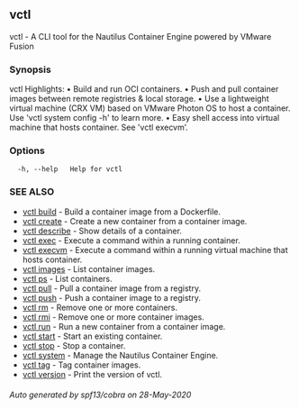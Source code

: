 ## vctl

vctl - A CLI tool for the Nautilus Container Engine powered by VMware Fusion

### Synopsis

vctl Highlights:
• Build and run OCI containers.
• Push and pull container images between remote registries & local storage.
• Use a lightweight virtual machine (CRX VM) based on VMware Photon OS to host a container. Use 'vctl system config -h' to learn more.
• Easy shell access into virtual machine that hosts container. See 'vctl execvm’.

### Options

```
  -h, --help   Help for vctl
```

### SEE ALSO

* [vctl build](vctl_build.md)	 - Build a container image from a Dockerfile.
* [vctl create](vctl_create.md)	 - Create a new container from a container image.
* [vctl describe](vctl_describe.md)	 - Show details of a container.
* [vctl exec](vctl_exec.md)	 - Execute a command within a running container.
* [vctl execvm](vctl_execvm.md)	 - Execute a command within a running virtual machine that hosts container.
* [vctl images](vctl_images.md)	 - List container images.
* [vctl ps](vctl_ps.md)	 - List containers.
* [vctl pull](vctl_pull.md)	 - Pull a container image from a registry.
* [vctl push](vctl_push.md)	 - Push a container image to a registry.
* [vctl rm](vctl_rm.md)	 - Remove one or more containers.
* [vctl rmi](vctl_rmi.md)	 - Remove one or more container images.
* [vctl run](vctl_run.md)	 - Run a new container from a container image.
* [vctl start](vctl_start.md)	 - Start an existing container.
* [vctl stop](vctl_stop.md)	 - Stop a container.
* [vctl system](vctl_system.md)	 - Manage the Nautilus Container Engine.
* [vctl tag](vctl_tag.md)	 - Tag container images.
* [vctl version](vctl_version.md)	 - Print the version of vctl.

###### Auto generated by spf13/cobra on 28-May-2020
